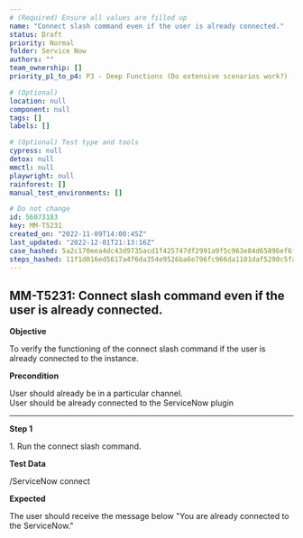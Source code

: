 ```yaml
---
# (Required) Ensure all values are filled up
name: "Connect slash command even if the user is already connected."
status: Draft
priority: Normal
folder: Service Now
authors: ""
team_ownership: []
priority_p1_to_p4: P3 - Deep Functions (Do extensive scenarios work?)

# (Optional)
location: null
component: null
tags: []
labels: []

# (Optional) Test type and tools
cypress: null
detox: null
mmctl: null
playwright: null
rainforest: []
manual_test_environments: []

# Do not change
id: 56073183
key: MM-T5231
created_on: "2022-11-09T14:00:45Z"
last_updated: "2022-12-01T21:13:16Z"
case_hashed: 5a2c170eea4dc43d9735acd1f425747df2991a9f5c963e84d65896ef6f9627b18647fd97209f9ec149a07c442b33eac1
steps_hashed: 11f1d016ed5617a4f6da354e9526ba6e796fc966da1101daf5290c5faf423e87fe46501844b9701b190922d62afe4b27
---
```


<!-- (Auto-generated) Based on frontmatter's "key" and "name" -->

## MM-T5231: Connect slash command even if the user is already connected.

**Objective**

To verify the functioning of the connect slash command if the user is already connected to the instance.

**Precondition**

User should already be in a particular channel.\
User should be already connected to the ServiceNow plugin

---

**Step 1**

1\. Run the connect slash command.

**Test Data**

/ServiceNow connect

**Expected**

The user should receive the message below "You are already connected to the ServiceNow."
